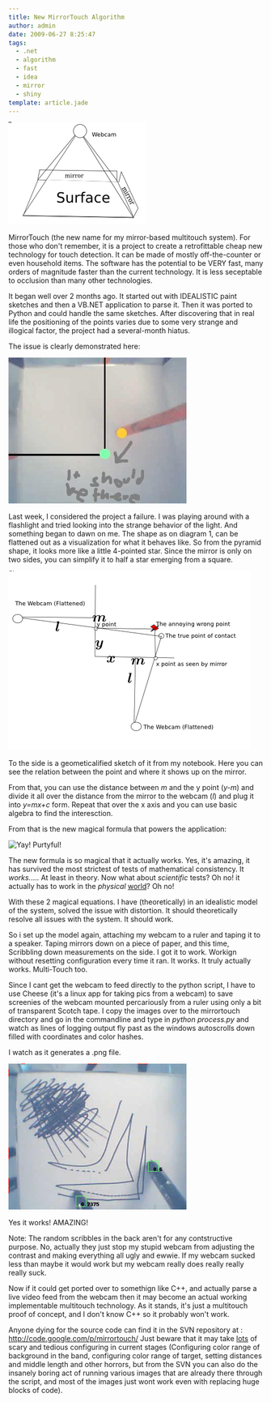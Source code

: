 ```yaml
---
title: New MirrorTouch Algorithm
author: admin
date: 2009-06-27 8:25:47
tags: 
  - .net
  - algorithm
  - fast
  - idea
  - mirror
  - shiny
template: article.jade
---
```


![MirrorTouch Diagram](multitouchmain.png "MirrorTouch Diagram")

MirrorTouch (the new name for my mirror-based multitouch system). For those who don't remember, it is a project to create a retrofittable cheap new technology for touch detection. It can be made of mostly off-the-counter or even household items. The software has the potential to be VERY fast, many orders of magnitude faster than the current technology. It is less seceptable to occlusion than many other technologies.

It began well over 2 months ago. It started out with IDEALISTIC paint sketches and then a VB.NET application to parse it. Then it was ported to Python and could handle the same sketches. After discovering that in real life the positioning of the points varies due to some very strange and illogical factor, the project had a several-month hiatus.

The issue is clearly demonstrated here:

![noooo!! why doesnt it work?!?!?!?!?!](2009-04-09-093635-oops.jpg "Oh Noes!")

Last week, I considered the project a failure. I was playing around with a flashlight and tried looking into the strange behavior of the light. And something began to dawn on me. The shape as on diagram 1, can be flattened out as a visualization for what it behaves like. So from the pyramid shape, it looks more like a little 4-pointed star. Since the mirror is only on two sides, you can simplify it to half a star emerging from a square.

![The diagram](multitouchflat.png "Flattened Diagram")

To the side is a geometicalified sketch of it from my notebook. Here you can see the relation between the point and where it shows up on the mirror.

From that, you can use the distance between _m_ and the y point (_y-m_) and divide it all over the distance from the mirror to the webcam (_l_) and plug it into _y=mx+c_ form. Repeat that over the x axis and you can use basic algebra to find the interesction.

From that is the new magical formula that powers the application:

![Yay! Purtyful!](MultitouchFormulae.png "Yay! Purtyful!")

The new formula is so magical that it actually works. Yes, it's amazing, it has survived the most strictest of tests of mathematical consistency. It _works._.... At least in theory. Now what about _scientific_ tests? Oh no! it actually has to work in the _physical_ <span style="text-decoration: underline;">world</span>? Oh no!

With these 2 magical equations. I have (theoretically) in an idealistic model of the system, solved the issue with distortion. It should theoretically resolve all issues with the system. It should work.

So i set up the model again, attaching my webcam to a ruler and taping it to a speaker. Taping mirrors down on a piece of paper, and this time, Scribbling down measurements on the side. I got it to work. Workign without resetting configuration every time it ran. It works. It truly actually works. Multi-Touch too.

Since I cant get the webcam to feed directly to the python script, I have to use Cheese (it's a linux app for taking pics from a webcam) to save screenies of the webcam mounted percariously from a ruler using only a bit of transparent Scotch tape. I copy the images over to the mirrortouch directory and go in the commandline and type in _python process.py_ and watch as lines of logging output fly past as the windows autoscrolls down filled with coordinates and color hashes.

I watch as it generates a .png file.

![It works in the _real_ world!](ScanOut-4.png)

Yes it works! AMAZING!

Note: The random scribbles in the back aren't for any contstructive purpose. No, actually they just stop my stupid webcam from adjusting the contrast and making everything all ugly and ewwie. If my webcam sucked less than maybe it would work but my webcam really does really really really suck.

Now if it could get ported over to somethign like C++, and actually parse a live video feed from the webcam then it may become an actual working implementable multitouch technology. As it stands, it's just a multitouch proof of concept, and I don't know C++ so it probably won't work.

Anyone dying for the source code can find it in the SVN repository at : http://code.google.com/p/mirrortouch/ Just beware that it may take <span style="text-decoration: underline;">lots</span> of scary and tedious configuring in current stages (Configuring color range of background in the band, configuring color range of target, setting distances and middle length and other horrors, but from the SVN you can also do the insanely boring act of running various images that are already there through the script, and most of the images just wont work even with replacing huge blocks of code).
